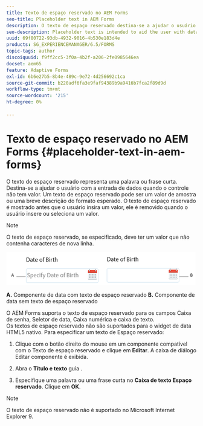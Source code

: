 ```yaml
---
title: Texto de espaço reservado no AEM Forms
seo-title: Placeholder text in AEM Forms
description: O texto de espaço reservado destina-se a ajudar o usuário com a entrada de dados quando o controle não tem valor. Pode ser um valor de amostra ou uma breve descrição do formato esperado.
seo-description: Placeholder text is intended to aid the user with data entry when the control has no value. It could be a sample value or a brief description of the expected format.
uuid: 69f80722-93db-4932-9016-4b530e183d4e
products: SG_EXPERIENCEMANAGER/6.5/FORMS
topic-tags: author
discoiquuid: f9ff2cc5-3f0a-4b2f-a206-2fe0985646ea
docset: aem65
feature: Adaptive Forms
exl-id: 6b6e27b5-8b4e-489c-9e72-4d256692c1ca
source-git-commit: b220adf6fa3e9faf94389b9a9416b7fca2f89d9d
workflow-type: tm+mt
source-wordcount: '215'
ht-degree: 0%

---
```


# Texto de espaço reservado no AEM Forms {#placeholder-text-in-aem-forms}

O texto do espaço reservado representa uma palavra ou frase curta. Destina-se a ajudar o usuário com a entrada de dados quando o controle não tem valor. Um texto de espaço reservado pode ser um valor de amostra ou uma breve descrição do formato esperado. O texto do espaço reservado é mostrado antes que o usuário insira um valor, ele é removido quando o usuário insere ou seleciona um valor.

>[!NOTE]
>
>O texto de espaço reservado, se especificado, deve ter um valor que não contenha caracteres de nova linha.

![Componente de data com e sem texto de espaço reservado](assets/dat-picker-place-holder-text.png)

**A.** Componente de data com texto de espaço reservado **B.** Componente de data sem texto de espaço reservado

O AEM Forms suporta o texto de espaço reservado para os campos Caixa de senha, Seletor de data, Caixa numérica e caixa de texto.\
Os textos de espaço reservado não são suportados para o widget de data HTML5 nativo. Para especificar um texto de Espaço reservado:

1. Clique com o botão direito do mouse em um componente compatível com o Texto de espaço reservado e clique em **Editar**. A caixa de diálogo Editar componente é exibida.

1. Abra o **Título e texto** guia .
1. Especifique uma palavra ou uma frase curta no **Caixa de texto Espaço reservado**. Clique em **OK**.

>[!NOTE]
>
>O texto de espaço reservado não é suportado no Microsoft Internet Explorer 9.
